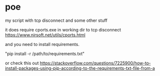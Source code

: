 # poe
my script with tcp disconnect and some other stuff

it does require cports.exe in working dir to tcp disconnect
https://www.nirsoft.net/utils/cports.html

and you need to install requirements.

"pip install -r /path/to/requirements.txt"

or check this out https://stackoverflow.com/questions/7225900/how-to-install-packages-using-pip-according-to-the-requirements-txt-file-from-a
